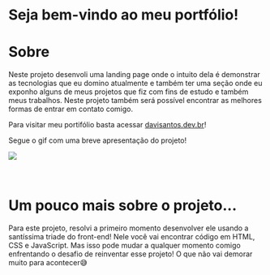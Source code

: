 # Seja bem-vindo ao meu portfólio!

<h1>Sobre</h1>
<p> Neste projeto desenvoli uma landing page onde o intuito dela é demonstrar as tecnologias que eu domino atualmente e também ter uma seção onde eu exponho alguns de meus projetos que fiz com fins de estudo e também meus trabalhos. Neste projeto também será possível encontrar as melhores formas de entrar em contato comigo.</p>

<p>Para visitar meu portifólio basta acessar <a href="https://davisantos.dev.br">davisantos.dev.br</a>!</p>

<p>Segue o gif com uma breve apresentação do projeto!</p>
<img src="./assets/images/desktop_gif.gif">
<br><br><br>
<h1>Um pouco mais sobre o projeto...</h1>
<p>Para este projeto, resolvi a primeiro momento desenvolver ele usando a santíssima triade do front-end! Nele você vai encontrar código em HTML, CSS e JavaScript. Mas isso pode mudar a qualquer momento comigo enfrentando o desafio de reinventar esse projeto! O que não vai demorar muito para acontecer😅</p>
